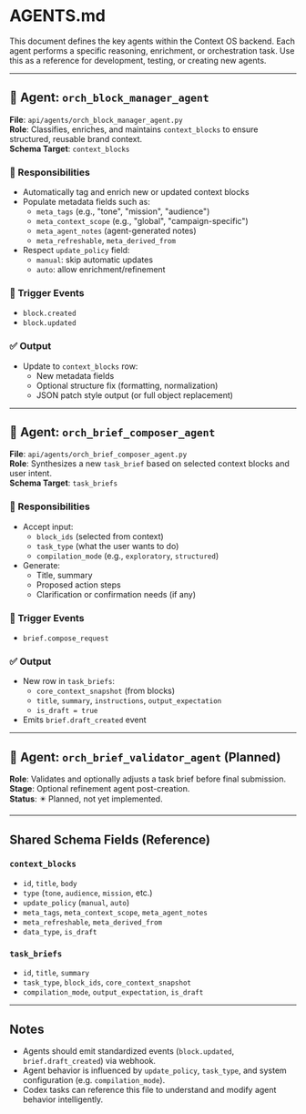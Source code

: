 # AGENTS.md

This document defines the key agents within the Context OS backend. Each agent performs a specific reasoning, enrichment, or orchestration task. Use this as a reference for development, testing, or creating new agents.

---

## 🧠 Agent: `orch_block_manager_agent`

**File**: `api/agents/orch_block_manager_agent.py`  
**Role**: Classifies, enriches, and maintains `context_blocks` to ensure structured, reusable brand context.  
**Schema Target**: `context_blocks`

### 🧩 Responsibilities

- Automatically tag and enrich new or updated context blocks
- Populate metadata fields such as:
  - `meta_tags` (e.g., "tone", "mission", "audience")
  - `meta_context_scope` (e.g., "global", "campaign-specific")
  - `meta_agent_notes` (agent-generated notes)
  - `meta_refreshable`, `meta_derived_from`
- Respect `update_policy` field:
  - `manual`: skip automatic updates
  - `auto`: allow enrichment/refinement

### 🔄 Trigger Events

- `block.created`
- `block.updated`

### ✅ Output

- Update to `context_blocks` row:
  - New metadata fields
  - Optional structure fix (formatting, normalization)
  - JSON patch style output (or full object replacement)

---

## 🧾 Agent: `orch_brief_composer_agent`

**File**: `api/agents/orch_brief_composer_agent.py`  
**Role**: Synthesizes a new `task_brief` based on selected context blocks and user intent.  
**Schema Target**: `task_briefs`

### 🧩 Responsibilities

- Accept input:
  - `block_ids` (selected from context)
  - `task_type` (what the user wants to do)
  - `compilation_mode` (e.g., `exploratory`, `structured`)
- Generate:
  - Title, summary
  - Proposed action steps
  - Clarification or confirmation needs (if any)

### 🔄 Trigger Events

- `brief.compose_request`

### ✅ Output

- New row in `task_briefs`:
  - `core_context_snapshot` (from blocks)
  - `title`, `summary`, `instructions`, `output_expectation`
  - `is_draft = true`
- Emits `brief.draft_created` event

---

## 🧪 Agent: `orch_brief_validator_agent` (Planned)

**Role**: Validates and optionally adjusts a task brief before final submission.  
**Stage**: Optional refinement agent post-creation.  
**Status**: ✴️ Planned, not yet implemented.

---

## Shared Schema Fields (Reference)

### `context_blocks`
- `id`, `title`, `body`
- `type` (`tone`, `audience`, `mission`, etc.)
- `update_policy` (`manual`, `auto`)
- `meta_tags`, `meta_context_scope`, `meta_agent_notes`
- `meta_refreshable`, `meta_derived_from`
- `data_type`, `is_draft`

### `task_briefs`
- `id`, `title`, `summary`
- `task_type`, `block_ids`, `core_context_snapshot`
- `compilation_mode`, `output_expectation`, `is_draft`

---

## Notes

- Agents should emit standardized events (`block.updated`, `brief.draft_created`) via webhook.
- Agent behavior is influenced by `update_policy`, `task_type`, and system configuration (e.g. `compilation_mode`).
- Codex tasks can reference this file to understand and modify agent behavior intelligently.


